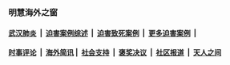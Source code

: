 
### 明慧海外之窗

####  [武汉肺炎](indexes/365.md?t=02260500) &nbsp;|&nbsp;  [迫害案例综述](indexes/328.md?t=02260500) &nbsp;|&nbsp; [迫害致死案例](indexes/277.md?t=02260500)  &nbsp;|&nbsp; [更多迫害案例](indexes/81.md?t=02260500)  &nbsp;|&nbsp; 
####  [时事评论](indexes/19.md?t=02260500) &nbsp;|&nbsp; [海外简讯](indexes/245.md?t=02260500)&nbsp;|&nbsp;  [社会支持](indexes/140.md?t=02260500) &nbsp;|&nbsp; [褒奖决议](indexes/282.md?t=02260500) &nbsp;|&nbsp; [社区报道](indexes/91.md?t=02260500)  &nbsp;|&nbsp; [天人之间](indexes/78.md?t=02260500) 

